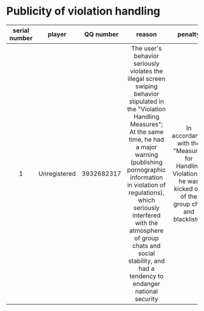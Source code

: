 # Publicity of violation handling

|serial number|player| QQ number|reason|penalty|number|
|:-:|:-:|:-:|:-:|:-:|:-:|
|1|Unregistered|3932682317|The user's behavior seriously violates the illegal screen swiping behavior stipulated in the "Violation Handling Measures"; At the same time, he had a major warning (publishing pornographic information in violation of regulations), which seriously interfered with the atmosphere of group chats and social stability, and had a tendency to endanger national security|In accordance with the "Measures for Handling Violations", he was kicked out of the group chat and blacklisted| CMFS-Sparkle at [2025] No. 001 |